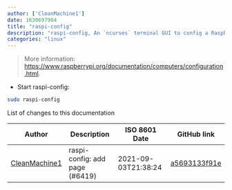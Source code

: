 ```yaml
---
author: ['CleanMachine1']
date: 1630697904
title: "raspi-config"
description: "raspi-config, An `ncurses` terminal GUI to config a Raspberry Pi."
categories: "linux"
---
```

> More information: <https://www.raspberrypi.org/documentation/computers/configuration.html>.

- Start raspi-config:

```bash
sudo raspi-config
```
List of changes to this documentation


Author | Description | ISO 8601 Date | GitHub link
------|-----|-----|-----
[CleanMachine1](mailto:78213164+CleanMachine1@users.noreply.github.com) | raspi-config: add page (#6419) | 2021-09-03T21:38:24 | [a5693133f91e](https://github.com/tldr-pages/tldr/commit/a5693133f91e14f8fd6e3047795ee55a14d0b46c)

